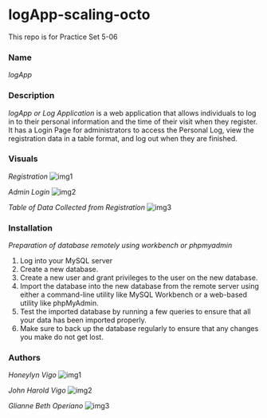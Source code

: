 # logApp-scaling-octo

This repo is for Practice Set 5-06

### Name
*logApp*

### Description
*logApp or Log Application* is a web application that allows individuals to log in to their personal information and the time of their visit when they register. It has a Login Page for administrators to access the Personal Log, view the registration data in a table format, and log out when they are finished.

### Visuals
*Registration*
![img1](https://user-images.githubusercontent.com/124869709/232750681-9edde646-5c13-4928-8b73-464a211c232e.png)

*Admin Login*
![img2](https://user-images.githubusercontent.com/124869709/232750762-6b3db49a-2b43-40dd-9dab-9fc09d2c4796.png)


*Table of Data Collected from Registration*
![img3](https://user-images.githubusercontent.com/124869709/232750811-3bfb8bc5-f8bf-434b-a8ff-af7295087ecc.png)

### Installation
*Preparation of database remotely using workbench or phpmyadmin*
1. Log into your MySQL server 
2. Create a new database. 
3. Create a new user and grant privileges to the user on the new database. 
4. Import the database into the new database from the remote server using either a command-line utility like MySQL Workbench or a web-based utility like phpMyAdmin. 
5. Test the imported database by running a few queries to ensure that all your data has been imported properly. 
6. Make sure to back up the database regularly to ensure that any changes you make do not get lost.

### Authors
*Honeylyn Vigo*
![img1](https://user-images.githubusercontent.com/124869709/232749505-7ba826db-8985-47f7-be74-7c0d1d076f6c.jpg)

*John Harold Vigo*
![img2](https://user-images.githubusercontent.com/124869709/232749425-ea65c84b-2b69-4711-ad38-9478b8529ce1.jpg)

*Glianne Beth Operiano*
![img3](https://user-images.githubusercontent.com/124869709/232749193-842732a7-794a-4078-8643-dcedf1cd2f79.jpg)

